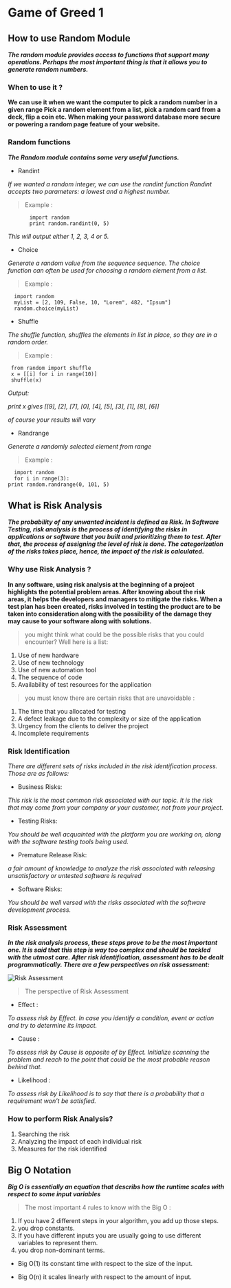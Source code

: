 # Game of Greed 1 

## How to use Random Module 

***The random module provides access to functions that support many operations. Perhaps the most important thing is that it allows you to generate random numbers.*** 

### When to use it ? 

**We can use it when we want the computer to pick a random number in a given range Pick a random element from a list, pick a random card from a deck, flip a coin etc. When making your password database more secure or powering a random page feature of your website.** 

### Random functions 

***The Random module contains some very useful functions.*** 

* Randint 

*If we wanted a random integer, we can use the randint function Randint accepts two parameters: a lowest and a highest number.* 

> Example : 

           import random
           print random.randint(0, 5)

*This will output either 1, 2, 3, 4 or 5.* 

* Choice 

*Generate a random value from the sequence sequence.
The choice function can often be used for choosing a random element from a list.* 

> Example :  

      import random
      myList = [2, 109, False, 10, "Lorem", 482, "Ipsum"]
      random.choice(myList) 

* Shuffle 

*The shuffle function, shuffles the elements in list in place, so they are in a random order.* 

> Example :  

     from random import shuffle
     x = [[i] for i in range(10)]
     shuffle(x)

*Output:*
 
 *print x  gives  [[9], [2], [7], [0], [4], [5], [3], [1], [8], [6]]*

*of course your results will vary*

* Randrange 

*Generate a randomly selected element from range* 

> Example :   

      import random
      for i in range(3):
    print random.randrange(0, 101, 5) 

## What is Risk Analysis 

***The probability of any unwanted incident is defined as Risk. In Software Testing, risk analysis is the process of identifying the risks in applications or software that you built and prioritizing them to test. After that, the process of assigning the level of risk is done. The categorization of the risks takes place, hence, the impact of the risk is calculated.*** 

### Why use Risk Analysis ?

**In any software, using risk analysis at the beginning of a project highlights the potential problem areas. After knowing about the risk areas, it helps the developers and managers to mitigate the risks. When a test plan has been created, risks involved in testing the product are to be taken into consideration along with the possibility of the damage they may cause to your software along with solutions.** 

> you might think what could be the possible risks that you could encounter? Well here is a list:

1. Use of new hardware
2. Use of new technology
3. Use of new automation tool
4. The sequence of code
5. Availability of test resources for the application 

> you must know there are certain risks that are unavoidable : 



1. The time that you allocated for testing
2. A defect leakage due to the complexity or size of the application
3. Urgency from the clients to deliver the project
4. Incomplete requirements

### Risk Identification

*There are different sets of risks included in the risk identification process. Those are as follows:* 



* Business Risks: 

*This risk is the most common risk associated with our topic. It is the risk that may come from your company or your customer, not from your project.*

* Testing Risks: 

*You should be well acquainted with the platform you are working on, along with the software testing tools being used.*

* Premature Release Risk: 

*a fair amount of knowledge to analyze the risk associated with releasing unsatisfactory or untested software is required*

* Software Risks: 

*You should be well versed with the risks associated with the software development process.* 

### Risk Assessment 

***In the risk analysis process, these steps prove to be the most important one. It is said that this step is way too complex and should be tackled with the utmost care. After risk identification, assessment has to be dealt programmatically. There are a few perspectives on risk assessment:*** 

![Risk Assessment](https://d1jnx9ba8s6j9r.cloudfront.net/blog/wp-content/uploads/2019/08/Picture1-768x422.png) 

> The perspective of Risk Assessment 

* Effect : 

*To assess risk by Effect. In case you identify a condition, event or action and try to determine its impact.*

* Cause : 

*To assess risk by Cause is opposite of by Effect. Initialize scanning the problem and reach to the point that could be the most probable reason behind that.*

* Likelihood : 

*To assess risk by Likelihood is to say that there is a probability that a requirement won’t be satisfied.*

### How to perform Risk Analysis?

1. Searching the risk
2. Analyzing the impact of each individual risk
3. Measures for the risk identified


## Big O Notation 

***Big O is essentially an equation that describs how the runtime scales with respect to some input variables*** 

> The most important 4 rules to know with the Big O : 

1. If you have 2 different steps in your algorithm, you add up those steps. 
2. you drop constants. 
3. If you have different inputs you are usually going to use different variables to represent them.  
4. you drop non-dominant terms.  

* Big O(1) its constant time with respect to the size of the input. 

* Big O(n) it scales linearly with respect to the amount of input.